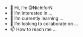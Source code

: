 - 👋 Hi, I’m @NichiforN
- 👀 I’m interested in ...
- 🌱 I’m currently learning ...
- 💞️ I’m looking to collaborate on ...
- 📫 How to reach me ...

<!---
NichiforN/NichiforN is a ✨ special ✨ repository because its `README.md` (this file) appears on your GitHub profile.
You can click the Preview link to take a look at your changes.
--->
